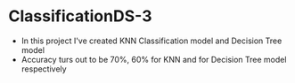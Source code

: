 ﻿# ClassificationDS-3

- In this project I've created KNN Classification model and Decision Tree model
- Accuracy turs out to be 70%, 60% for KNN and for Decision Tree model respectively
